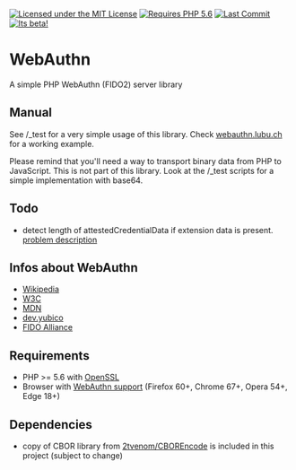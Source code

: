 [![Licensed under the MIT License](https://img.shields.io/badge/License-MIT-blue.svg)](https://github.com/lbuchs/WebAuthn/blob/master/LICENSE)
[![Requires PHP 5.6](https://img.shields.io/badge/PHP-%3E%3D%205.6-green.svg)](https://php.net)
[![Last Commit](https://img.shields.io/github/last-commit/lbuchs/WebAuthn.svg)](https://github.com/lbuchs/WebAuthn/commits/master)
[![Its beta!](https://img.shields.io/badge/release-beta-red.svg)](https://github.com/lbuchs/WebAuthn/)

# WebAuthn
A simple PHP WebAuthn (FIDO2) server library

## Manual
See /_test for a very simple usage of this library. Check [webauthn.lubu.ch](https://webauthn.lubu.ch) for a working example.

Please remind that you'll need a way to transport binary data from PHP to JavaScript.
This is not part of this library. Look at the /_test scripts for a simple implementation with base64.

## Todo
* detect length of attestedCredentialData if extension data is present. [problem description](https://groups.google.com/a/fidoalliance.org/forum/#!topic/fido-dev/lZ24VfPcDic)

## Infos about WebAuthn
* [Wikipedia](https://en.wikipedia.org/wiki/WebAuthn)
* [W3C](https://www.w3.org/TR/webauthn/)
* [MDN](https://developer.mozilla.org/en-US/docs/Web/API/Web_Authentication_API)
* [dev.yubico](https://developers.yubico.com/FIDO2/)
* [FIDO Alliance](https://fidoalliance.org)

## Requirements
* PHP >= 5.6 with [OpenSSL](http://de.php.net/manual/en/book.openssl.php)
* Browser with [WebAuthn support](https://caniuse.com/webauthn) (Firefox 60+, Chrome 67+, Opera 54+, Edge 18+)

## Dependencies
* copy of CBOR library from [2tvenom/CBOREncode](https://github.com/2tvenom/CBOREncode "2tvenoms CBOREncoder") is included in this project (subject to change)